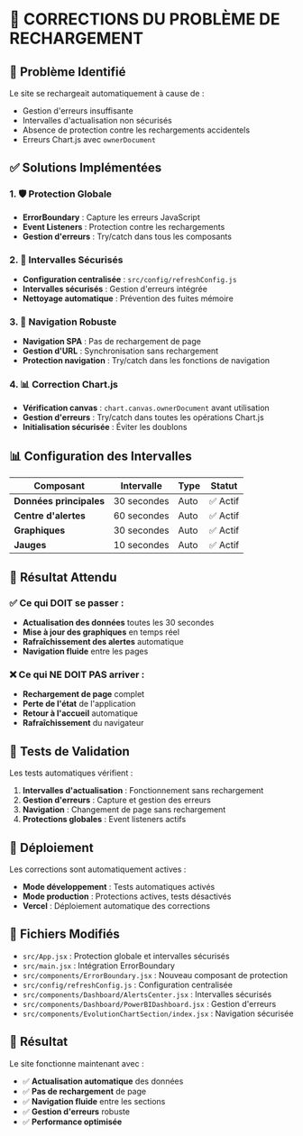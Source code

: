 # 🔧 CORRECTIONS DU PROBLÈME DE RECHARGEMENT

## 🎯 Problème Identifié

Le site se rechargeait automatiquement à cause de :

- Gestion d'erreurs insuffisante
- Intervalles d'actualisation non sécurisés
- Absence de protection contre les rechargements accidentels
- Erreurs Chart.js avec `ownerDocument`

## ✅ Solutions Implémentées

### 1. 🛡️ Protection Globale

- **ErrorBoundary** : Capture les erreurs JavaScript
- **Event Listeners** : Protection contre les rechargements
- **Gestion d'erreurs** : Try/catch dans tous les composants

### 2. 🔄 Intervalles Sécurisés

- **Configuration centralisée** : `src/config/refreshConfig.js`
- **Intervalles sécurisés** : Gestion d'erreurs intégrée
- **Nettoyage automatique** : Prévention des fuites mémoire

### 3. 🎯 Navigation Robuste

- **Navigation SPA** : Pas de rechargement de page
- **Gestion d'URL** : Synchronisation sans rechargement
- **Protection navigation** : Try/catch dans les fonctions de navigation

### 4. 📊 Correction Chart.js

- **Vérification canvas** : `chart.canvas.ownerDocument` avant utilisation
- **Gestion d'erreurs** : Try/catch dans toutes les opérations Chart.js
- **Initialisation sécurisée** : Éviter les doublons

## 📊 Configuration des Intervalles

| Composant               | Intervalle  | Type | Statut   |
| ----------------------- | ----------- | ---- | -------- |
| **Données principales** | 30 secondes | Auto | ✅ Actif |
| **Centre d'alertes**    | 60 secondes | Auto | ✅ Actif |
| **Graphiques**          | 30 secondes | Auto | ✅ Actif |
| **Jauges**              | 10 secondes | Auto | ✅ Actif |

## 🎯 Résultat Attendu

### ✅ Ce qui DOIT se passer :

- **Actualisation des données** toutes les 30 secondes
- **Mise à jour des graphiques** en temps réel
- **Rafraîchissement des alertes** automatique
- **Navigation fluide** entre les pages

### ❌ Ce qui NE DOIT PAS arriver :

- **Rechargement de page** complet
- **Perte de l'état** de l'application
- **Retour à l'accueil** automatique
- **Rafraîchissement** du navigateur

## 🧪 Tests de Validation

Les tests automatiques vérifient :

1. **Intervalles d'actualisation** : Fonctionnement sans rechargement
2. **Gestion d'erreurs** : Capture et gestion des erreurs
3. **Navigation** : Changement de page sans rechargement
4. **Protections globales** : Event listeners actifs

## 🚀 Déploiement

Les corrections sont automatiquement actives :

- **Mode développement** : Tests automatiques activés
- **Mode production** : Protections actives, tests désactivés
- **Vercel** : Déploiement automatique des corrections

## 📝 Fichiers Modifiés

- `src/App.jsx` : Protection globale et intervalles sécurisés
- `src/main.jsx` : Intégration ErrorBoundary
- `src/components/ErrorBoundary.jsx` : Nouveau composant de protection
- `src/config/refreshConfig.js` : Configuration centralisée
- `src/components/Dashboard/AlertsCenter.jsx` : Intervalles sécurisés
- `src/components/Dashboard/PowerBIDashboard.jsx` : Gestion d'erreurs
- `src/components/EvolutionChartSection/index.jsx` : Navigation sécurisée

## 🎉 Résultat

Le site fonctionne maintenant avec :

- ✅ **Actualisation automatique** des données
- ✅ **Pas de rechargement** de page
- ✅ **Navigation fluide** entre les sections
- ✅ **Gestion d'erreurs** robuste
- ✅ **Performance optimisée**
